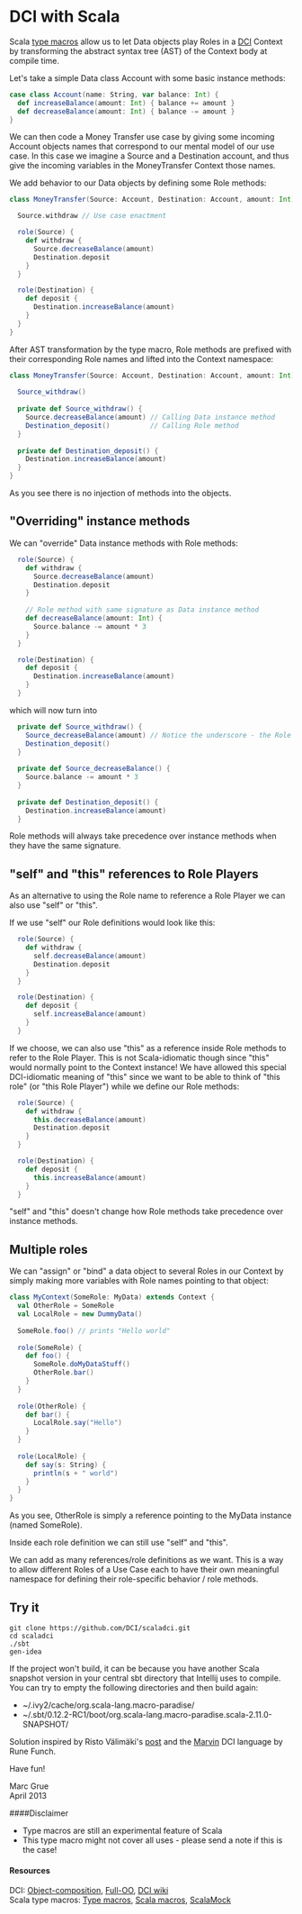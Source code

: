# DCI with Scala

Scala [type macros](http://docs.scala-lang.org/overviews/macros/typemacros.html) 
allow us to let Data objects play Roles in a 
[DCI](http://en.wikipedia.org/wiki/Data,_context_and_interaction) Context by transforming
the abstract syntax tree (AST) of the Context body at compile time.

Let's take a simple Data class Account with some basic instance methods:
```scala
case class Account(name: String, var balance: Int) {
  def increaseBalance(amount: Int) { balance += amount }
  def decreaseBalance(amount: Int) { balance -= amount }
}
```
We can then code a Money Transfer use case by giving some incoming Account objects names 
that correspond to our mental model of our use case. In this case we imagine a Source and a Destination 
account, and thus give the incoming variables in the MoneyTransfer Context those names. 

We add behavior to our Data objects by defining some Role methods:
```Scala
class MoneyTransfer(Source: Account, Destination: Account, amount: Int) extends Context {

  Source.withdraw // Use case enactment

  role(Source) {
    def withdraw {
      Source.decreaseBalance(amount)  
      Destination.deposit
    }
  }

  role(Destination) {
    def deposit {
      Destination.increaseBalance(amount)
    }
  }
}
```
After AST transformation by the type macro, Role methods are prefixed with their corresponding Role names
and lifted into the Context namespace:
```Scala
class MoneyTransfer(Source: Account, Destination: Account, amount: Int) extends Context {
  
  Source_withdraw()
  
  private def Source_withdraw() {
    Source.decreaseBalance(amount) // Calling Data instance method
    Destination_deposit()          // Calling Role method
  }
  
  private def Destination_deposit() {
    Destination.increaseBalance(amount)
  }
}
```
As you see there is no injection of methods into the objects.

## "Overriding" instance methods
We can "override" Data instance methods with Role methods:
```Scala
  role(Source) {
    def withdraw {
      Source.decreaseBalance(amount)
      Destination.deposit
    }
    
    // Role method with same signature as Data instance method
    def decreaseBalance(amount: Int) { 
      Source.balance -= amount * 3
    }
  }

  role(Destination) {
    def deposit {
      Destination.increaseBalance(amount)
    }
  }
```
which will now turn into
```Scala
  private def Source_withdraw() {
    Source_decreaseBalance(amount) // Notice the underscore - the Role method will be called
    Destination_deposit()
  }
  
  private def Source_decreaseBalance() {
    Source.balance -= amount * 3
  }
  
  private def Destination_deposit() {
    Destination.increaseBalance(amount)
  }
```
Role methods will always take precedence over instance methods when they have the same signature.

## "self" and "this" references to Role Players
As an alternative to using the Role name to reference a Role Player we can also use "self" or "this".

If we use "self" our Role definitions would look like this:
```Scala
  role(Source) {
    def withdraw {
      self.decreaseBalance(amount)  
      Destination.deposit
    }
  }

  role(Destination) {
    def deposit {
      self.increaseBalance(amount)
    }
  }
```

If we choose, we can also use "this" as a reference inside Role methods to refer to the Role Player.
This is not Scala-idiomatic though since "this" would normally point to the Context instance! 
We have allowed this special DCI-idiomatic meaning of "this" since we want to be able to think of 
"this role" (or "this Role Player") while we define our Role methods:
```Scala
  role(Source) {
    def withdraw {
      this.decreaseBalance(amount)  
      Destination.deposit
    }
  }

  role(Destination) {
    def deposit {
      this.increaseBalance(amount)
    }
  }
```
"self" and "this" doesn't change how Role methods take precedence over instance methods.


## Multiple roles
We can "assign" or "bind" a data object to several Roles in our Context by simply making
more variables with Role names pointing to that object:
```Scala
class MyContext(SomeRole: MyData) extends Context {
  val OtherRole = SomeRole
  val LocalRole = new DummyData()
  
  SomeRole.foo() // prints "Hello world"
  
  role(SomeRole) {
    def foo() {
      SomeRole.doMyDataStuff()
      OtherRole.bar()
    }
  }
  
  role(OtherRole) {
    def bar() {
      LocalRole.say("Hello")
    }
  }
  
  role(LocalRole) {
    def say(s: String) {
      println(s + " world")
    }
  }
}
```
As you see, OtherRole is simply a reference pointing to the MyData instance (named SomeRole). 

Inside each role definition we can still use "self" and "this".

We can add as many references/role definitions as we want. This is a way to 
allow different Roles of a Use Case each to have their own meaningful namespace for defining their 
role-specific behavior / role methods.

## Try it
```
git clone https://github.com/DCI/scaladci.git
cd scaladci
./sbt
gen-idea
```
If the project won't build, it can be because you have another Scala snapshot version in your central
sbt directory that Intellij uses to compile. You can try to empty the following directories and
then build again:

- ~/.ivy2/cache/org.scala-lang.macro-paradise/
- ~/.sbt/0.12.2-RC1/boot/org.scala-lang.macro-paradise.scala-2.11.0-SNAPSHOT/

Solution inspired by Risto Välimäki's 
[post](https://groups.google.com/d/msg/object-composition/ulYGsCaJ0Mg/rF9wt1TV_MIJ)
and the 
[Marvin](http://fulloo.info/Examples/Marvin/Introduction/)
DCI language by Rune Funch. 

Have fun!

Marc Grue<br>
April 2013


####Disclaimer

- Type macros are still an experimental feature of Scala
- This type macro might not cover all uses - please send a note if this is the case!


#### Resources
DCI: 
[Object-composition](https://groups.google.com/forum/?fromgroups#!forum/object-composition),
[Full-OO](http://fulloo.info),
[DCI wiki](http://en.wikipedia.org/wiki/Data,_Context,_and_Interaction)<br>
Scala type macros:
[Type macros](http://docs.scala-lang.org/overviews/macros/typemacros.html), 
[Scala macros](http://scalamacros.org),
[ScalaMock](https://github.com/paulbutcher/ScalaMock)
